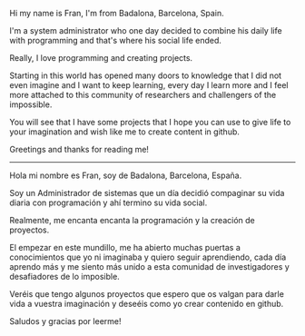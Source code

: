 Hi my name is Fran, I'm from Badalona, Barcelona, Spain.

I'm a system administrator who one day decided to combine his daily life with programming and that's where his social life ended.

Really, I love programming and creating projects. 

Starting in this world has opened many doors to knowledge that I did not even imagine and I want to keep learning, every day I learn more and I feel more attached to this community of researchers and challengers of the impossible.

You will see that I have some projects that I hope you can use to give life to your imagination and wish like me to create content in github.

Greetings and thanks for reading me!

-------------------------------------------------------------------------------------------------------------------------------------------------------------------------------

Hola mi nombre es Fran, soy de Badalona, Barcelona, España.

Soy un Administrador de sistemas que un día decidió compaginar su vida diaria con programación y ahí termino su vida social.

Realmente, me encanta encanta la programación y la creación de proyectos. 

El empezar en este mundillo, me ha abierto muchas puertas a conocimientos que yo ni imaginaba y quiero seguir aprendiendo, cada día aprendo más y me siento más unido a esta comunidad de investigadores y desafiadores de lo imposible.

Veréis que tengo algunos proyectos que espero que os valgan para darle vida a vuestra imaginación y deseéis como yo crear contenido en github.

Saludos y gracias por leerme!
